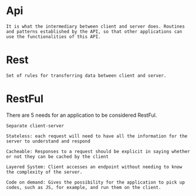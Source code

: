 
# Api
	It is what the intermediary between client and server does. Routines and patterns established by the API, so that other applications can use the functionalities of this API.

# Rest
	Set of rules for transferring data between client and server.

# RestFul
There are 5 needs for an application to be considered RestFul.

	Separate client-server
	
	Stateless: each request will need to have all the information for the server to understand and respond
	
	Cacheable: Responses to a request should be explicit in saying whether or not they can be cached by the client
	
	Layered System: Client accesses an endpoint without needing to know the complexity of the server.
	
	Code on demand: Gives the possibility for the application to pick up codes, such as JS, for example, and run them on the client.
